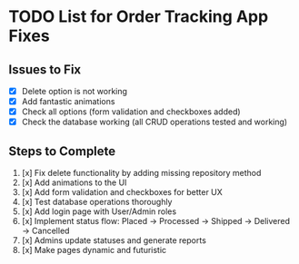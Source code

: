 # TODO List for Order Tracking App Fixes

## Issues to Fix
- [x] Delete option is not working
- [x] Add fantastic animations
- [x] Check all options (form validation and checkboxes added)
- [x] Check the database working (all CRUD operations tested and working)

## Steps to Complete
1. [x] Fix delete functionality by adding missing repository method
2. [x] Add animations to the UI
3. [x] Add form validation and checkboxes for better UX
4. [x] Test database operations thoroughly
5. [x] Add login page with User/Admin roles
6. [x] Implement status flow: Placed → Processed → Shipped → Delivered → Cancelled
7. [x] Admins update statuses and generate reports
8. [x] Make pages dynamic and futuristic
